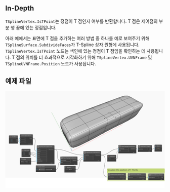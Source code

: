 ## In-Depth
`TSplineVertex.IsTPoint`는 정점이 T 점인지 여부를 반환합니다. T 점은 제어점의 부분 행 끝에 있는 정점입니다.

아래 예에서는 표면에 T 점을 추가하는 여러 방법 중 하나를 예로 보여주기 위해 `TSplineSurface.SubdivideFaces`가 T-Spline 상자 원형에 사용됩니다. `TSplineVertex.IsTPoint` 노드는 색인에 있는 정점이 T 점임을 확인하는 데 사용됩니다. T 점의 위치를 더 효과적으로 시각화하기 위해 `TSplineVertex.UVNFrame` 및 `TSplineUVNFrame.Position` 노드가 사용됩니다.



## 예제 파일

![Example](./Autodesk.DesignScript.Geometry.TSpline.TSplineVertex.IsTPoint_img.jpg)
